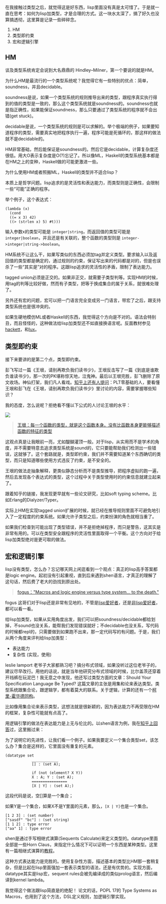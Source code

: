 在我接触过类型之后，就觉得这是好东西，lisp里面没有真是太可惜了。于是就一直在思考：如何为lisp加类型，才是合理的方式。这一块水太深了，搞了好久也没算搞透彻，这里算是记录一些碎碎念。

1. HM
2. 类型即约束
3. 宏和逻辑引擎

## HM

谈及类型系统肯定会说到大名鼎鼎的 Hindley–Milner，第一个要说的就是HM。

为什么HM是最流行的一个类型系统呢？我觉得它有一些特别的优点：简单，soundness，并且decidable。

soundness是说，如果一个类型系统的规则推导出来的类型，跟程序真实执行得到的值的类型是一致的，那么这个类型系统就是soundness的。soundness也就是指正确性，如果能保证soundness，那么只要通过了类型系统的程序就不会出错(get stuck)。

decidable是说，一个类型系统的规则是可以求解的。举个极端的例子，如果要知道程序的类型，需要真实地把程序执行一遍，程序可能是死循环的，那这样的做法就不是decidable的。

HM非常基础，然后能保证是soundness的。然后它是decidable，计算复杂度还很低。用大O表示复杂度是O(?)忘记了。所以像ML，Haskell的类型系统基本都是在HM之上的变种，Haskell做的可能更激进一些。

为什么使用HM或者照搬ML，Haskell的类型并不适合lisp？

本质上是哲学问题。lisp追求的是灵活性和表达能力，而类型则是正确性，会限制一些“可能”正确的程序。

举个例子，这个表达式：

    (lambda (x)
      (cond
      ((= x 3) 42)
      ((> (strlen x) 5) #t)))

输入参数x的类型可能是 `integer|string`，而返回值的类型可能是 `integer|boolean`，并且还是有关联的，整个函数的类型则是 `integer->integer|string->boolean`。
   
HM系统不让这么干，如果写类似的东西必须加tag并定义类型。要求输入以及返回值的类型都是确定的，通过规则的约束，保证写出来的代码都是对的，但是也误杀了一些“其实是”对的程序。这跟lisp追求的灵活性的矛盾，限制了表达能力。

tagged union必须是正交的。如果非正交，就需要子类型判等。实现HM的时候，用tag的判等比较好做，然而有子类型，把等于换成集合的属于关系，就很难处理了。

另外还有宏的问题，宏可以把一门语言完全变成另一门语言，带宏了之后，跟支持类型系统也是很冲突的。

如果生硬地模仿ML或者Haskell的东西，我觉得这个方向是不对的。语法会特别丑，而且怪怪的，这种做法给lisp加类型还不如直接换语言呢。反面教材参见[hackett](https://github.com/lexi-lambda/hackett)，和[lux](https://github.com/LuxLang/lux)。


## 类型即约束

接下来要讲的是第二个点，类型即约束。

彭飞写过一篇《王垠，请别再欺负我们读书少》，王垠反击写了一篇《到底是谁欺负谁读书少》，那一次的PK堪称惊天地，泣鬼神。最后以王垠完胜，彭飞删除了原文收场。神仙打架，我们凡人看戏。[知乎上还有人提问](https://www.zhihu.com/question/42315543)：PLT零基础的人，要看懂王垠和彭飞在《王垠，请别再欺负我们读书少》里讨论的内容，需要掌握哪些知识？

我的态度，怎么说呢？拒绝看不懂以下公式的人讨论王垠的水平：

![](http://upload-images.jianshu.io/upload_images/68562-eae6c6cd2eecfb4a.png?imageMogr2/auto-orient/strip%7CimageView2/2/w/500)

> [王垠：每一个函数的类型，就是这个函数本身。没有比函数本身更能够描述函数的特征的类型](http://yinwang0.lofter.com/post/183ec2_c9184be)

这观点真是让我眼前一亮，尤如醍醐灌顶一般。对于lisp，从实用而不是学术的角度，并不需要特意去追求类型系统是sound的，它只要能帮助我们检测出一些错误，这就够了。这个套路就是，类型即约束，我们并不需要知道某个东西确切的类型，而只是知道哪些使用方式违反了约束，是不安全的。

王垠的做法走抽象解释，更类似静态分析而不是类型推导，把程序虚拟的跑一遍，然后去发现各个表达式的类型，这个过程中关于类型使用时的约束信息就建立起来了。

跟着知乎的链接，我发现更早就有一些论文研究，比如soft typing scheme。比如Erlang的Dialyzer/Typer。

实际上HM在实现tagged union扩展的时候，就已经在推导规则里面不可避免地引入了一定程度的约束系统。如果允许子类型之后，约束扮演的角色就相当重了。

如果我们检查到可能出现了类型错误，并不是拒绝掉程序，而只是警告，这其实是非常有用的。可以在类型安全跟程序的灵活性里面取得一个平衡。这个方向对于给lisp加类型绝对是更可取的做法。

## 宏和逻辑引擎

lisp没有类型，怎么办？忘记哪天网上闲逛看到一个观点：真正的lisp高手答案都是logic engine。起初没有引起重视，直到后来遇到shen语言，才真正的理解了这句话，然后费了老大的劲找到原出处。

> [fogus："Macros and logic engine versus type system... to the death."](https://news.ycombinator.com/item?id=2595036)

fogus 这哥们对于lisp还是非常有见地的，不管是[lisp爱好者](http://blog.fogus.me/2011/05/03/the-german-school-of-lisp-2/)，还是[非lisp爱好者](http://blog.fogus.me/2011/10/18/programming-language-development-the-past-5-years/)，都可以看一看。

给lisp加类型，如果从实用角度出发，我们可以把soundness/decidable都给划掉，不sound也没关系，能帮我们发现错误就好；不decidable也没关系，写代码的时候都repl的，只需要做到如果跑不出来，那一定代码写的有问题。于是，我们从两个角度来评判给lisp加类型：

* 表达能力 
* 复杂性 (实现，使用)

leslie lamport 老爷子大家都熟习吧？搞分布式领域，如果没听过这位老爷子的，建议尽早改行。用他的话说，就是当年他研究分布式领域的时候，比尔盖茨还穿着开裆裤在玩泥巴！我无意之中发现，他还写过类型方面的文章：Should Your Specification Language Be Typed? 这篇文章的主张是用集和论来表达类型。类型系统跟集合论，跟逻辑学，都有着莫大的联系。关于逻辑，计算的还有一个[柯里-霍华德同构](https://zh.wikipedia.org/wiki/%E6%9F%AF%E9%87%8C-%E9%9C%8D%E5%8D%8E%E5%BE%B7%E5%90%8C%E6%9E%84)。

比如像用集合论来表示类型，这想法就是很新颖的，因为表达能力不再受限在HM的框架，复杂性可能就有点高了。

用逻辑引擎的做法在表达能力是上无与伦比的。以shen语言为例，我在[知乎上回答](https://www.zhihu.com/question/60702229/answer/213029957)过，这里搬过来：

为了说明它的先进性，让我们看一个例子。如果我要定义一个集合类型set，该怎么办？集合是这样的，它里面没有重复的元素。

    (datatype set
                ____________
                [] : (set A);

                if (not (element? X Y))
                X : A; Y : (set A);
                ================
                [X | Y] : (set A);)

这段代码是说，空[]算是一个集合；

如果Y是一个集合，如果X不是Y里面的元素，那么，`[X | Y]`也是一个集合。

    [1 2 3] : (set number)
    ["sasdf" "bc"] : (set string)
    [1 1 2] : type error
    ["aa" 1] : type error

shen是通过手写相继式演算(Sequents Calculate)来定义类型的。datatype里面全部是一些Horn Claus，来指定什么情况下可以证明一个东西是某种类型。这里有一篇相继式演算的[教程](http://logitext.mit.edu/logitext.fcgi/tutorial)。

这种方式表达能力是完胜的。使用复杂性方面，描述基本的类型比HM那一套稍复杂，但是比起在lisp里面强加一套表示类型的语法，还是有优势的。实现方面，datatype其实是lisp宏，sequent rules会被先编译成的类似prolog语言，然后编译到kernel lambda。

我觉得这个做法跟lisp简直是的绝配！ 论文的话，POPL 17的 Type Systems as Macros，也用到了这个方法，DSL定义规则，加逻辑引擎实现。
